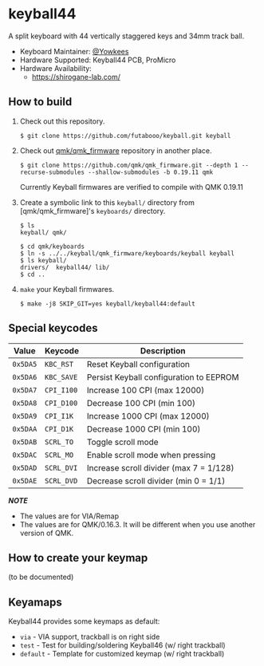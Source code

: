 # keyball44

A split keyboard with 44 vertically staggered keys and 34mm track ball.

* Keyboard Maintainer: [@Yowkees](https://twitter.com/Yowkees)
* Hardware Supported: Keyball44 PCB, ProMicro
* Hardware Availability:
  * <https://shirogane-lab.com/>

## How to build

1. Check out this repository.

    ```console
    $ git clone https://github.com/futabooo/keyball.git keyball
    ```

2. Check out [qmk/qmk_firmware](https://github.com/qmk/qmk_firmware/) repository in another place.

    ```console
    $ git clone https://github.com/qmk/qmk_firmware.git --depth 1 --recurse-submodules --shallow-submodules -b 0.19.11 qmk
    ```

    Currently Keyball firmwares are verified to compile with QMK 0.19.11

3. Create a symbolic link to this `keyball/` directory from [qmk/qmk_firmware]'s `keyboards/` directory.

    ```console
    $ ls
    keyball/ qmk/

    $ cd qmk/keyboards
    $ ln -s ../../keyball/qmk_firmware/keyboards/keyball keyball
    $ ls keyball/
    drivers/  keyball44/ lib/
    $ cd ..
    ```

4. `make` your Keyball firmwares.

    ```console
    $ make -j8 SKIP_GIT=yes keyball/keyball44:default
    ```

## Special keycodes

Value    | Keycode    |Description
---------|------------|------------------------------------------------------------------
`0x5DA5` | `KBC_RST`  |Reset Keyball configuration
`0x5DA6` | `KBC_SAVE` |Persist Keyball configuration to EEPROM
`0x5DA7` | `CPI_I100` |Increase 100 CPI (max 12000)
`0x5DA8` | `CPI_D100` |Decrease 100 CPI (min 100)
`0x5DA9` | `CPI_I1K`  |Increase 1000 CPI (max 12000)
`0x5DAA` | `CPI_D1K`  |Decrease 1000 CPI (min 100)
`0x5DAB` | `SCRL_TO`  |Toggle scroll mode
`0x5DAC` | `SCRL_MO`  |Enable scroll mode when pressing
`0x5DAD` | `SCRL_DVI` |Increase scroll divider (max 7 = 1/128)
`0x5DAE` | `SCRL_DVD` |Decrease scroll divider (min 0 = 1/1)

***NOTE***

* The values are for VIA/Remap
* The values are for QMK/0.16.3. It will be different when you use another version of QMK.

## How to create your keymap

(to be documented)

## Keyamaps

Keyball44 provides some keymaps as default:

* `via` - VIA support, trackball is on right side
* `test` - Test for building/soldering Keyball46 (w/ right trackball)
* `default` - Template for customized keymap (w/ right trackball)
